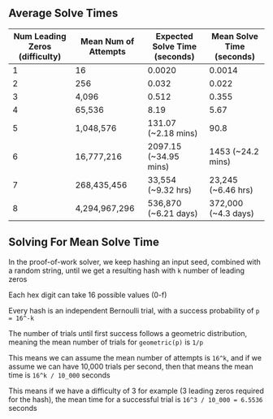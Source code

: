 ## Average Solve Times
| Num Leading Zeros (difficulty) | Mean Num of Attempts | Expected Solve Time (seconds) | Mean Solve Time (seconds) |
| --- | --- | --- | --- |
| 1 | 16 | 0.0020 | 0.0014 |
| 2 | 256 | 0.032 | 0.022 |
| 3 | 4,096 | 0.512 | 0.355 |
| 4 | 65,536 | 8.19 | 5.67 |
| 5 | 1,048,576 | 131.07 (~2.18 mins) | 90.8 |
| 6 | 16,777,216 | 2097.15 (~34.95 mins) | 1453 (~24.2 mins) |
| 7 | 268,435,456 | 33,554 (~9.32 hrs) | 23,245 (~6.46 hrs) |
| 8 | 4,294,967,296 | 536,870 (~6.21 days) | 372,000 (~4.3 days) |

## Solving For Mean Solve Time
In the proof-of-work solver, we keep hashing an input seed, combined with a random string, until we get a resulting hash with `k` number of leading zeros

Each hex digit can take 16 possible values (0-f)

Every hash is an independent Bernoulli trial, with a success probability of `p = 16^-k`

The number of trials until first success follows a geometric distribution, meaning the mean number of trials for `geometric(p)` is `1/p`

This means we can assume the mean number of attempts is `16^k`, and if we assume we can have 10,000 trials per second, then that means the mean time is `16^k / 10_000` seconds

This means if we have a difficulty of 3 for example (3 leading zeros required for the hash), the mean time for a successful trial is `16^3 / 10_000 = 6.5536` seconds
